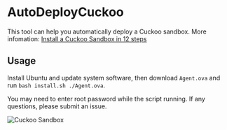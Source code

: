 # AutoDeployCuckoo
This tool can help you automatically deploy a Cuckoo sandbox. More infomation: [Install a Cuckoo Sandbox in 12 steps](https://0x0c.cc/2020/03/19/Install-a-Cuckoo-Sandbox-in-12-steps/)

## Usage
Install Ubuntu and update system software, then download `Agent.ova` and run `bash install.sh ./Agent.ova`.

You may need to enter root password while the script running. If any questions, please submit an issue.

![Cuckoo Sandbox](https://i.loli.net/2020/03/19/EAD2USLqxmwfYnp.png)
